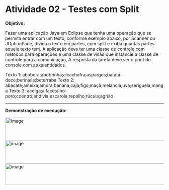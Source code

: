 # Atividade 02 - Testes com Split 

**Objetivo:**

Fazer uma aplicação Java em Eclipse que tenha uma operação que se permita entrar com um
texto, conforme exemplo abaixo, por Scanner ou JOptionPane, divida o texto em partes, com
split e exiba quantas partes aquele texto tem. A aplicação deve ter uma classe de controle
com métodos para operações e uma classe de visão que instancie a classe de controle para
a comunicação, A resposta da tarefa deve ser o print do console com as quantidades.

Texto 1: abóbora;abobrinha;alcachofra;aspargos;batata-doce;berinjela;beterraba
Texto 2: abacate;ameixa;amora;banana;cajá;figo;maçã;melancia;uva;seriguela;manga
Texto 3: acelga;alface;alho-poró;coentro;endívia;escarola;repolho;rúcula;agrião

---

**Demonstração de execução:**

<img width="654" height="72" alt="image" src="https://github.com/user-attachments/assets/b64c55c3-242f-48a4-a41a-2f41b0d592d8" />

<img width="687" height="74" alt="image" src="https://github.com/user-attachments/assets/5b4994b5-e2f6-4a7b-8d4c-a6e50653ff9d" />

<img width="707" height="68" alt="image" src="https://github.com/user-attachments/assets/3d130e5d-758b-4eb8-921e-f7dddc8b8d72" />
